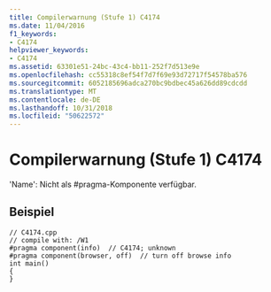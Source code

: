 ```yaml
---
title: Compilerwarnung (Stufe 1) C4174
ms.date: 11/04/2016
f1_keywords:
- C4174
helpviewer_keywords:
- C4174
ms.assetid: 63301e51-24bc-43c4-bb11-252f7d513e9e
ms.openlocfilehash: cc55318c8ef54f7d7f69e93d72717f54578ba576
ms.sourcegitcommit: 6052185696adca270bc9bdbec45a626dd89cdcdd
ms.translationtype: MT
ms.contentlocale: de-DE
ms.lasthandoff: 10/31/2018
ms.locfileid: "50622572"
---
```

# <a name="compiler-warning-level-1-c4174"></a>Compilerwarnung (Stufe 1) C4174

'Name': Nicht als #pragma-Komponente verfügbar.

## <a name="example"></a>Beispiel

```
// C4174.cpp
// compile with: /W1
#pragma component(info)  // C4174; unknown
#pragma component(browser, off)  // turn off browse info
int main()
{
}
```